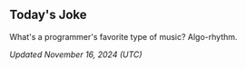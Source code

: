 ## Today's Joke
What's a programmer's favorite type of music? Algo-rhythm.

*Updated November 16, 2024 (UTC)*
